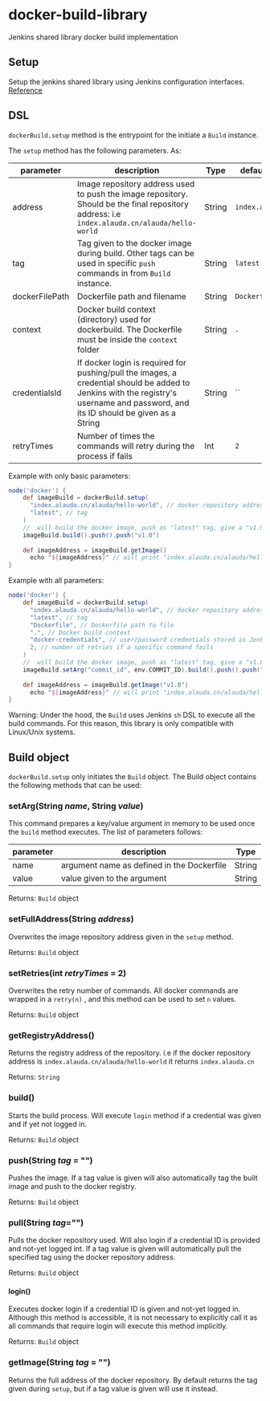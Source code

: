 # docker-build-library
Jenkins shared library docker build implementation

## Setup

Setup the jenkins shared library using Jenkins configuration interfaces. [Reference](https://jenkins.io/doc/book/pipeline/shared-libraries/)


## DSL

`dockerBuild.setup` method is the entrypoint for the initiate a `Build` instance.

The `setup` method has the following parameters. As:

| parameter      | description                                                  | Type   | default value     |
| -------------- | ------------------------------------------------------------ | ------ | ----------------- |
| address        | Image repository address used to push the image repository. Should be the final repository address: i.e `index.alauda.cn/alauda/hello-world` | String | `index.alauda.cn` |
| tag            | Tag given to the docker image during build. Other tags can be used in specific `push` commands in from `Build` instance. | String | `latest`          |
| dockerFilePath | Dockerfile path and filename                                 | String | `Dockerfile`      |
| context        | Docker build context (directory) used for dockerbuild. The Dockerfile must be inside the `context` folder | String | `.`               |
| credentialsId  | If docker login is required for pushing/pull the images, a credential should be added to Jenkins with the registry's username and password, and its ID should be given as a String | String | ``                |
| retryTimes     | Number of times the commands will retry during the process if fails | Int    | `2`               |

Example with only basic parameters:

```groovy
node('docker') {
    def imageBuild = dockerBuild.setup(
      "index.alauda.cn/alauda/hello-world", // docker repository address
      "latest", // tag 
    )
    //  will build the docker image, push as "latest" tag, give a "v1.0" and push again
    imageBuild.build().push().push("v1.0")
  
    def imageAddress = imageBuild.getImage()
	  echo "${imageAddress}" // will print "index.alauda.cn/alauda/hello-world:latest" 
}
```



Example with all parameters:

```groovy
node('docker') {
    def imageBuild = dockerBuild.setup(
      "index.alauda.cn/alauda/hello-world", // docker repository address
      "latest", // tag
      "Dockerfile", // Dockerfile path to file
      ".", // Docker build context
      "docker-credentials", // user/password credentials stored in Jenkins
      2, // number of retries if a specific command fails
    )
    //  will build the docker image, push as "latest" tag, give a "v1.0" and push again
    imageBuild.setArg("commit_id", env.COMMIT_ID).build().push().push("v1.0")
  
    def imageAddress = imageBuild.getImage("v1.0")
	  echo "${imageAddress}" // will print "index.alauda.cn/alauda/hello-world:v1.0" 
}
```



Warning: Under the hood, the `Build` uses Jenkins `sh` DSL to execute all the build commands. For this reason, this library is only compatible with Linux/Unix systems.



## Build object

`dockerBuild.setup` only initiates the `Build` object. The Build object contains the following methods that can be used:

### setArg(String *name*, String *value*)

This command prepares a key/value argument in memory to be used once the `build` method executes. The list of parameters follows:

| parameter | description                                | Type   |
| --------- | ------------------------------------------ | ------ |
| name      | argument name as defined in the Dockerfile | String |
| value     | value given to the argument                | String |

Returns: `Build` object

### setFullAddress(String *address*)

Overwrites the image repository address given in the `setup` method.

Returns: `Build` object



### setRetries(int *retryTimes* = 2)

Overwrites the retry number of commands. All docker commands are wrapped in a `retry(n)` , and this method can be used to set `n` values.

Returns: `Build` object



### getRegistryAddress()

Returns the registry address of the repository. i.e if the docker repository address is `index.alauda.cn/alauda/hello-world` it returns `index.alauda.cn`

Returns: `String`



### build()

Starts the build process. Will execute `login` method if a credential was given and if yet not logged in.

Returns: `Build` object



### push(String *tag* = "")

Pushes the image. If a tag value is given will also automatically tag the built image and push to the docker registry.

Returns: `Build` object



### pull(String *tag*="")

Pulls the docker repository used. Will also login if a credential ID is provided and not-yet logged int. If a tag value is given will automatically pull the specified tag using the docker repository address.

Returns: `Build` object



#### login()

Executes docker login if a credential ID is given and not-yet logged in. Although this method is accessible, it is not necessary to explicitly call it as all commands that require login will execute this method implicitly.

Returns: `Build` object



### getImage(String *tag* = "")

Returns the full address of the docker repository. By default returns the tag given during `setup`, but if a tag value is given will use it instead.

